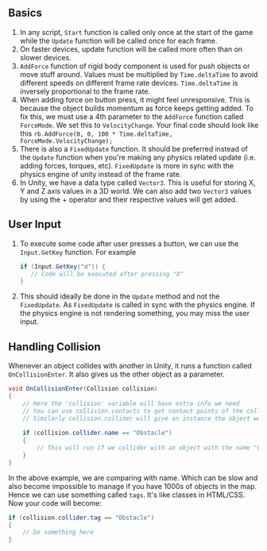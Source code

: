 ## Basics

1.	In any script, `Start` function is called only once at the start of the game while the `Update` function will be called once for each frame.
2.	On faster devices, update function will be called more often than on slower devices.
3.	`AddForce` function of rigid body component is used for push objects or move stuff around. Values must be multiplied by `Time.deltaTime` to avoid different speeds on different frame rate devices. `Time.deltaTime` is inversely proportional to the frame rate.
4.	When adding force on button press, it might feel unresponsive. This is because the object builds momentum as force keeps getting added. To fix this, we must use a 4th parameter to the `AddForce` function called `ForceMode`. We set this to `VelocityChange`. Your final code should look like this `rb.AddForce(0, 0, 100 * Time.deltaTime, ForceMode.VelocityChange);`
6.	There is also a `FixedUpdate` function. It should be preferred instead of the `Update` function when you're making any physics related update (i.e. adding forces, torques, etc). `FixedUpdate` is more in sync with the physics engine of unity instead of the frame rate.
7.	In Unity, we have a data type called `Vector3`. This is useful for storing X, Y and Z axis values in a 3D world. We can also add two `Vector3` values by using the + operator and their respective values will get added.

## User Input

1. To execute some code after user presses a button, we can use the `Input.GetKey` function. For example
	 ```C#
	if (Input.GetKey("d")) {
		// Code will be executed after pressing "D"
	}
	```

2.  This should ideally be done in the `Update` method and not the `FixedUpdate`. As `FixedUpdate` is called in sync with the physics engine. If the physics engine is not rendering something, you may miss the user input. 

## Handling Collision

Whenever an object collides with another in Unity, it runs a function called `OnCollisionEnter`.  It also gives us the other object as a parameter.

```C#
void OnCollisionEnter(Collision collision) 
{
	// Here the 'collision' variable will have extra info we need
	// You can use collision.contacts to get contact points of the collision
	// Similarly collision.collider will give an instance the object we collided with
	
	if (collision.collider.name == "Obstacle")
	{
		// This will run if we collider with an object with the name "Obstacle"
	}
}
```

In the above example, we are comparing with name. Which can be slow and also become impossible to manage if you have 1000s of objects in the map. Hence we can use something called `tags`.  It's like classes in HTML/CSS. Now your code will become:

```C#
if (collision.collider.tag == "Obstacle")
{
	// Do something here
}
```